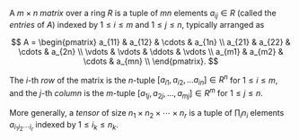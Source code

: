 A $m\times n$ *matrix* over a ring $R$ is a tuple of $mn$ elements $a_{ij} \in R$ (called the *entries* of $A$) indexed by $1 \leq i \leq m$ and $1 \leq j \leq n$, typically arranged as

$$
A = \begin{pmatrix} 
    a_{11} & a_{12} & \cdots & a_{1n} \\
    a_{21} & a_{22} & \cdots & a_{2n} \\
    \vdots & \vdots & \ddots & \vdots \\
    a_{m1} & a_{m2} & \cdots & a_{mn} \\
\end{pmatrix}.
$$

The $i$-th *row* of the matrix is the $n$-tuple $[a_{i1}, a_{i2}, \ldots a_{in}] \in R^n$ for $1 \leq i \leq m$, and the $j$-th *column* is the $m$-tuple $[a_{1j}, a_{2j}, \ldots, a_{mj}] \in R^m$ for $1 \leq j \leq n$.

More generally, a *tensor* of size $n_1 \times n_2 \times \cdots \times n_r$ is a tuple of $\prod_i n_i$ elements $a_{i_1 i_2 \cdots i_r}$ indexed by $1 \leq i_k \leq n_k$.
